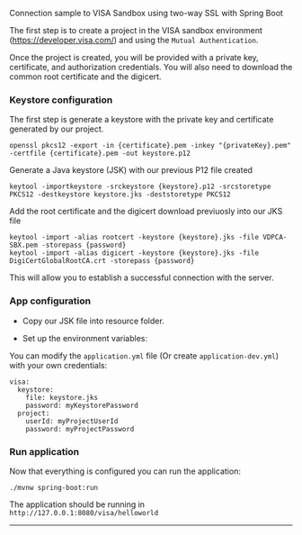 Connection sample to VISA Sandbox using two-way SSL with Spring Boot

The first step is to create a project in the VISA sandbox environment (https://developer.visa.com/) and using the `Mutual Authentication`.

Once the project is created, you will be provided with a private key, certificate, and authorization credentials. 
You will also need to download the common root certificate and the digicert.

### Keystore configuration

The first step is generate a keystore with the private key and certificate generated by our project.

```
openssl pkcs12 -export -in {certificate}.pem -inkey "{privateKey}.pem" -certfile {certificate}.pem -out keystore.p12
```

Generate a Java keystore (JSK) with our previous P12 file created

```
keytool -importkeystore -srckeystore {keystore}.p12 -srcstoretype PKCS12 -destkeystore keystore.jks -deststoretype PKCS12
```

Add the  root certificate and the digicert download previuosly into our JKS file

```
keytool -import -alias rootcert -keystore {keystore}.jks -file VDPCA-SBX.pem -storepass {password}
keytool -import -alias digicert -keystore {keystore}.jks -file DigiCertGlobalRootCA.crt -storepass {password}
```

This will allow you to establish a successful connection with the server.

### App configuration

- Copy our JSK file into resource folder.


- Set up the environment variables:

You can modify the `application.yml` file (Or create `application-dev.yml`) with your own credentials:

```
visa:
  keystore:
    file: keystore.jks
    password: myKeystorePassword
  project:
    userId: myProjectUserId
    password: myProjectPassword
```

### Run application

Now that everything is configured you can run the application:

```
./mvnw spring-boot:run
```

The application should be running in `http://127.0.0.1:8080/visa/helloworld` 

---